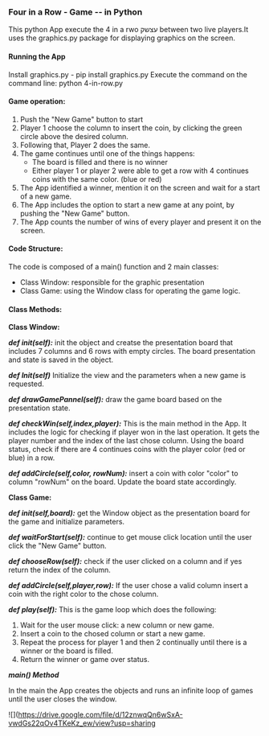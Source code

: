 ### Four in a Row - Game -- in Python ###

This python App execute the 4 in a rwo עצשק between two live players.It uses the graphics.py package for displaying graphics on the screen. 

#### Running the App
Install graphics.py - pip install graphics.py
Execute the command on the command line: python 4-in-row.py

#### Game operation:

1. Push the "New Game" button to start
2. Player 1 choose the column to insert the coin, by clicking the green circle above the desired column.
3. Following that, Player 2 does the same.
4. The game continues until one of the things happens:
	* The board is filled and there is no winner
	* Either player 1 or player 2 were able to get a row with 4 continues coins with the same color. (blue or red)
5. The App identified a winner, mention it on the screen and wait for a start of a new game.
6. The App includes the option to start a new game at any point, by pushing the "New Game" button.
7. The App counts the number of wins of every player and present it on the screen.

#### Code Structure:

The code is composed of a main() function and 2 main classes:

* Class Window: responsible for the graphic presentation
* Class Game: using the Window class for operating the game logic.

#### Class Methods: ####
**Class Window:**

***def __init__(self):*** init the object and creatse the presentation board that includes 7 columns and 6 rows with empty circles. The board presentation and state is saved in the object.

***def Init(self)*** Initialize the view and the parameters when a new game is requested.

***def drawGamePannel(self):*** draw the game board based on the presentation state.

***def checkWin(self,index,player):*** This is the main method in the App. It includes the logic for checking if player won in the last operation. It gets the player number and the index of the last chose column. Using the board status, check if there are 4 continues coins with the player color (red or blue) in a row. 

***def addCircle(self,color, rowNum):*** insert a coin with color "color" to column "rowNum" on the board. Update the board state accordingly.

**Class Game:**

***def __init__(self,board):*** get the Window object as the presentation board for the game and initialize parameters.  

***def waitForStart(self):*** continue to get mouse click location until the user click the "New Game" button.

***def chooseRow(self):*** check if the user clicked on a column and if yes return the index of the column.

***def addCircle(self,player,row):*** If the user chose a valid column insert a coin with the right color to the chose column.

***def play(self):*** This is the game loop which does the following:

1. Wait for the user mouse click: a new column or new game.
2. Insert a coin to the chosed column or start a new game.
3. Repeat the process for player 1 and then 2 continually until there is a winner or the board is filled.
4. Return the winner or game over status.

***main() Method***

In the main the App creates the objects and runs an infinite loop of games until the user closes the window.

![](https://drive.google.com/file/d/12znwqQn6wSxA-vwdGs22qOv4TKeKz_ew/view?usp=sharing
